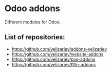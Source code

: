 Odoo addons
===========

Different modules for Odoo.

List of repositories:
---------------------

* https://github.com/yelizariev/addons-yelizariev
* https://github.com/yelizariev/website-addons
* https://github.com/yelizariev/pos-addons
* https://github.com/yelizariev/l10n-addons

